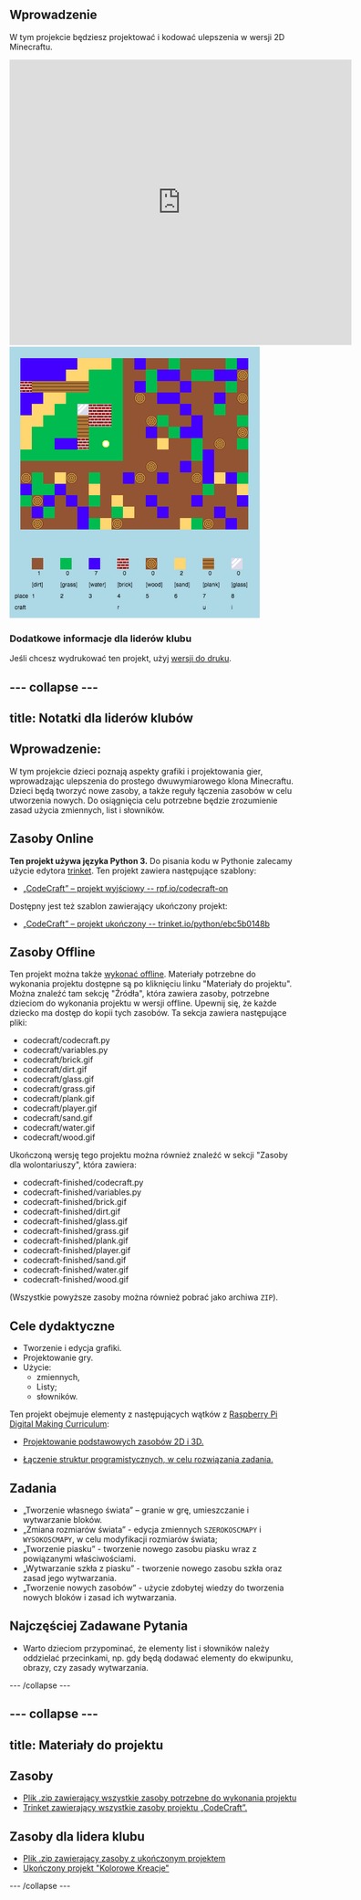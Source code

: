 ## Wprowadzenie

W tym projekcie będziesz projektować i kodować ulepszenia w wersji 2D Minecraftu.

<div class="trinket">
  <iframe src="https://trinket.io/embed/python/ebc5b0148b?outputOnly=true&start=result" width="600" height="500" frameborder="0" marginwidth="0" marginheight="0" allowfullscreen>
  </iframe>
  <img src="images/craft-finished.png">
</div>

### Dodatkowe informacje dla liderów klubu

Jeśli chcesz wydrukować ten projekt, użyj [wersji do druku](https://projects.raspberrypi.org/en/projects/codecraft/print).

## \--- collapse \---

## title: Notatki dla liderów klubów

## Wprowadzenie:

W tym projekcie dzieci poznają aspekty grafiki i projektowania gier, wprowadzając ulepszenia do prostego dwuwymiarowego klona Minecraftu. Dzieci będą tworzyć nowe zasoby, a także reguły łączenia zasobów w celu utworzenia nowych. Do osiągnięcia celu potrzebne będzie zrozumienie zasad użycia zmiennych, list i słowników.

## Zasoby Online

**Ten projekt używa języka Python 3.** Do pisania kodu w Pythonie zalecamy użycie edytora [trinket](https://trinket.io/). Ten projekt zawiera następujące szablony:

+ [„CodeCraft” – projekt wyjściowy -- rpf.io/codecraft-on](http://rpf.io/codecraft-on)

Dostępny jest też szablon zawierający ukończony projekt:

+ [„CodeCraft” – projekt ukończony -- trinket.io/python/ebc5b0148b](https://trinket.io/python/ebc5b0148b)

## Zasoby Offline

Ten projekt można także [wykonać offline](https://www.codeclubprojects.org/en-GB/resources/python-working-offline/). Materiały potrzebne do wykonania projektu dostępne są po kliknięciu linku "Materiały do projektu". Można znaleźć tam sekcję "Źródła", która zawiera zasoby, potrzebne dzieciom do wykonania projektu w wersji offline. Upewnij się, że każde dziecko ma dostęp do kopii tych zasobów. Ta sekcja zawiera następujące pliki:

+ codecraft/codecraft.py
+ codecraft/variables.py
+ codecraft/brick.gif
+ codecraft/dirt.gif
+ codecraft/glass.gif
+ codecraft/grass.gif
+ codecraft/plank.gif
+ codecraft/player.gif
+ codecraft/sand.gif
+ codecraft/water.gif
+ codecraft/wood.gif

Ukończoną wersję tego projektu można również znaleźć w sekcji "Zasoby dla wolontariuszy", która zawiera:

+ codecraft-finished/codecraft.py
+ codecraft-finished/variables.py
+ codecraft-finished/brick.gif
+ codecraft-finished/dirt.gif
+ codecraft-finished/glass.gif
+ codecraft-finished/grass.gif
+ codecraft-finished/plank.gif
+ codecraft-finished/player.gif
+ codecraft-finished/sand.gif
+ codecraft-finished/water.gif
+ codecraft-finished/wood.gif

(Wszystkie powyższe zasoby można również pobrać jako archiwa `ZIP`).

## Cele dydaktyczne

+ Tworzenie i edycja grafiki.
+ Projektowanie gry.
+ Użycie: 
    + zmiennych,
    + Listy;
    + słowników.

Ten projekt obejmuje elementy z następujących wątków z [Raspberry Pi Digital Making Curriculum](http://rpf.io/curriculum):

+ [Projektowanie podstawowych zasobów 2D i 3D.](https://www.raspberrypi.org/curriculum/design/creator)

+ [Łączenie struktur programistycznych, w celu rozwiązania zadania.](https://www.raspberrypi.org/curriculum/programming/builder)

## Zadania

+ „Tworzenie własnego świata” – granie w grę, umieszczanie i wytwarzanie bloków.
+ „Zmiana rozmiarów świata” - edycja zmiennych `SZEROKOSCMAPY` i `WYSOKOSCMAPY`, w celu modyfikacji rozmiarów świata;
+ „Tworzenie piasku” - tworzenie nowego zasobu piasku wraz z powiązanymi właściwościami.
+ „Wytwarzanie szkła z piasku” - tworzenie nowego zasobu szkła oraz zasad jego wytwarzania.
+ „Tworzenie nowych zasobów” - użycie zdobytej wiedzy do tworzenia nowych bloków i zasad ich wytwarzania.

## Najczęściej Zadawane Pytania

+ Warto dzieciom przypominać, że elementy list i słowników należy oddzielać przecinkami, np. gdy będą dodawać elementy do ekwipunku, obrazy, czy zasady wytwarzania.

\--- /collapse \---

## \--- collapse \---

## title: Materiały do projektu

## Zasoby

+ [Plik .zip zawierający wszystkie zasoby potrzebne do wykonania projektu](resources/codecraft-resources.zip)
+ [Trinket zawierający wszystkie zasoby projektu „CodeCraft”.](http://rpf.io/codecraft-on)

## Zasoby dla lidera klubu

+ [Plik .zip zawierający zasoby z ukończonym projektem](solutions/codecraft-solution.zip)
+ [Ukończony projekt "Kolorowe Kreacje"](https://trinket.io/python/ebc5b0148b)

\--- /collapse \---